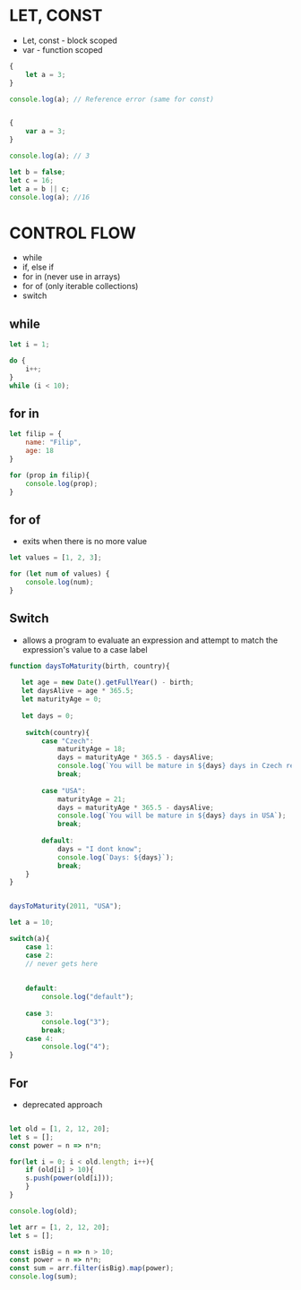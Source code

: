 
# LET, CONST
* Let, const - block scoped
* var - function scoped



```javascript
{
    let a = 3;
}

console.log(a); // Reference error (same for const)


{
    var a = 3;
}

console.log(a); // 3

```

```js
let b = false; 
let c = 16;
let a = b || c;
console.log(a); //16
```

# CONTROL FLOW
* while
* if, else if
* for in (never use in arrays)
* for of (only iterable collections)
* switch



## while
```js
let i = 1;

do {
    i++;
}
while (i < 10);
```

## for in
```js
let filip = {
    name: "Filip",
    age: 18
}

for (prop in filip){
    console.log(prop);
}


```

## for of
* exits when there is no more value
```js
let values = [1, 2, 3];

for (let num of values) {
    console.log(num);
}

```


## Switch
* allows a program to evaluate an expression and attempt to match the expression's value to a case label

```javascript
function daysToMaturity(birth, country){
    
   let age = new Date().getFullYear() - birth; 
   let daysAlive = age * 365.5; 
   let maturityAge = 0; 
    
   let days = 0;
    
    switch(country){ 
        case "Czech":
            maturityAge = 18;
            days = maturityAge * 365.5 - daysAlive;
            console.log(`You will be mature in ${days} days in Czech republic`);
            break;
            
        case "USA":
            maturityAge = 21;
            days = maturityAge * 365.5 - daysAlive;
            console.log(`You will be mature in ${days} days in USA`);
            break;
            
        default: 
            days = "I dont know";
            console.log(`Days: ${days}`);
            break;
    }
}


daysToMaturity(2011, "USA");


```

```js
let a = 10;

switch(a){
    case 1:
    case 2:
    // never gets here
        
        
    default:
        console.log("default");
        
    case 3:
        console.log("3");
        break;
    case 4:
        console.log("4");
}

```


## For

* deprecated approach
```js

let old = [1, 2, 12, 20];
let s = [];
const power = n => n*n;

for(let i = 0; i < old.length; i++){
    if (old[i] > 10){
    s.push(power(old[i]));
    }
}

console.log(old);
```


```js
let arr = [1, 2, 12, 20];
let s = [];

const isBig = n => n > 10;
const power = n => n*n;
const sum = arr.filter(isBig).map(power);
console.log(sum);

```
